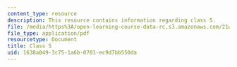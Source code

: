 ```yaml
---
content_type: resource
description: This resource contains information regarding class 5.
file: /media/https%3A/open-learning-course-data-rc.s3.amazonaws.com/21w-758-genre-fiction-workshop-spring-2013/1638a0493c751a6b0701ec9d7bb550da_MIT21W_758S13_Class_5.pdf
file_type: application/pdf
resourcetype: Document
title: Class 5
uid: 1638a049-3c75-1a6b-0701-ec9d7bb550da
---
```

